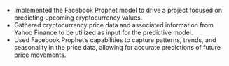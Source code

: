 - Implemented the Facebook Prophet model to drive a project focused on predicting upcoming cryptocurrency values.
- Gathered cryptocurrency price data and associated information from Yahoo Finance to be utilized as input for the predictive model.
- Used Facebook Prophet’s capabilities to capture patterns, trends, and seasonality in the price data, allowing for accurate predictions of future price movements.
